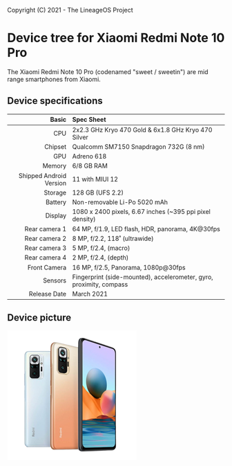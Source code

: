 Copyright (C) 2021 - The LineageOS Project

Device tree for Xiaomi Redmi Note 10 Pro
==============

The Xiaomi Redmi Note 10 Pro (codenamed "sweet / sweetin") are mid range smartphones from Xiaomi.

## Device specifications

Basic   | Spec Sheet
-------:|:-------------------------
| CPU     | 2x2.3 GHz Kryo 470 Gold & 6x1.8 GHz Kryo 470 Silver      |
| Chipset | Qualcomm SM7150 Snapdragon 732G (8 nm)                   |
| GPU     | Adreno 618                                               |
| Memory  | 6/8 GB RAM                                               |
| Shipped Android Version | 11 with MIUI 12                          |
| Storage | 128 GB (UFS 2.2)                                         |
| Battery | Non-removable Li-Po 5020 mAh                             |
| Display | 1080 x 2400 pixels, 6.67 inches (~395 ppi pixel density) |
| Rear camera 1 | 64 MP, f/1.9, LED flash, HDR, panorama, 4K@30fps  |
| Rear camera 2 | 8 MP, f/2.2, 118˚ (ultrawide)                      |
| Rear camera 3 | 5 MP, f/2.4, (macro)                               |
| Rear camera 4 | 2 MP, f/2.4, (depth)                               |
| Front Camera | 16 MP, f/2.5, Panorama, 1080p@30fps                 |
| Sensors | Fingerprint (side-mounted), accelerometer, gyro, proximity, compass |
| Release Date | March 2021                                          |

## Device picture
![Xiaomi Redmi Note 10 Pro](https://github.com/miuisr/miuisr/blob/main/image_devices/sweet.png "Xiaomi Redmi Note 10 Pro")
